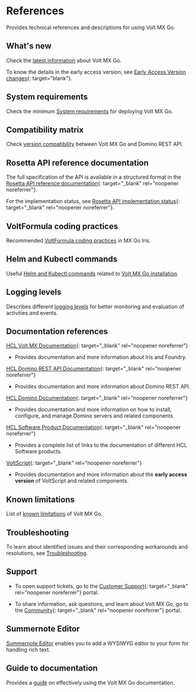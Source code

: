 # References

Provides technical references and descriptions for using Volt MX Go.

## What's new

Check the [latest information](whatsnew/whatisnew.md) about Volt MX Go.

To know the details in the early access version, see [Early Access Version changes](earlyaccesschanges.md){: target="blank"}.

## System requirements

Check the minimum [System requirements](../tutorials/sysreq.md) for deploying Volt MX Go.

## Compatibility matrix

Check [version compatibility](compatibilitymatrix.md) between Volt MX Go and Domino REST API.

## Rosetta API reference documentation

The full specification of the API is available in a structured format in the [Rosetta API reference documentation](../javadoc/index.html){: target="_blank" rel="noopener noreferrer"}.

For the implementation status, see [Rosetta API implementation status](../javadoc/api_status.html){: target="_blank" rel="noopener noreferrer"}. 

## VoltFormula coding practices

Recommended [VoltFormula coding practices](../topicguides/vfcodingguides.md) in MX Go Iris.   

## Helm and Kubectl commands

Useful [Helm and Kubectl commands](kubecheatsheet.md) related to [Volt MX Go installation](../tutorials/installation.md).
## Logging levels

Describes different [logging levels](reflogginglevels.md) for better monitoring and evaluation of activities and events.

## Documentation references

[HCL Volt MX Documentation](https://opensource.hcltechsw.com/volt-mx-docs/95/docs/documentation/index.html){: target="_blank" rel="noopener noreferrer"}

- Provides documentation and more information about Iris and Foundry.

[HCL Domino REST API Documentation](https://opensource.hcltechsw.com/Domino-rest-api/index.html){: target="_blank" rel="noopener noreferrer"}

- Provides documentation and more information about Domino REST API. 

[HCL Domino Documentation](https://help.hcltechsw.com/domino/welcome/index.html){: target="_blank" rel="noopener noreferrer"}

- Provides documentation and more information on how to install, configure, and manage Domino servers and related components.

[HCL Software Product Documentation](https://help.hcltechsw.com/){: target="_blank" rel="noopener noreferrer"}

- Provides a complete list of links to the documentation of different HCL Software products. 

[VoltScript](https://help.hcltechsw.com/docs/voltscript/early-access/index.html){: target="_blank" rel="noopener noreferrer"}

- Provides documentation and more information about the **early access version** of VoltScript and related components.

## Known limitations

List of [known limitations](knownlimitation.md) of Volt MX Go.

## Troubleshooting

To learn about identified issues and their corresponding workarounds and resolutions, see [Troubleshooting](troubleshoot.md).
## Support 

- To open support tickets, go to the [Customer Support](https://support.hcltechsw.com/csm){: target="_blank" rel="noopener noreferrer"} portal.  

- To share information, ask questions, and learn about Volt MX Go, go to the [Community](https://support.hcltechsw.com/community?id=community_forum&sys_id=2a45adef1bc4fd14a67e9759bc4bcb3d){: target="_blank" rel="noopener noreferrer"} portal.

## Summernote Editor

[Summernote Editor](summernotewidget.md) enables you to add a WYSIWYG editor to your form for handling rich text.

## Guide to documentation

Provides a [guide](docguide.md) on effectively using the Volt MX Go documentation.
